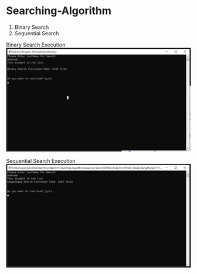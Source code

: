 # Searching-Algorithm

1. Binary Search  
2. Sequential Search  


 Binary Search Execution  
![svg](https://github.com/qiangnz/Searching-Algorithm/blob/master/ScreenShot1.png)  

Sequential Search Execution  
![svg](https://github.com/qiangnz/Searching-Algorithm/blob/master/ScreenShot2.png)  

